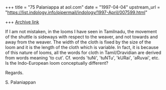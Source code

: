 +++
title = "75 Palaniappa at aol.com"
date = "1997-04-04"
upstream_url = "https://list.indology.info/pipermail/indology/1997-April/007599.html"

+++
[Archive link](https://list.indology.info/pipermail/indology/1997-April/007599.html)

If I am not mistaken, in the looms I have seen in Tamilnadu, the movement  of
the shuttle is sideways with respect to the weaver, and not towards and away
from the weaver. The width of the cloth is fixed by the size of the loom and
it is the length of the cloth which is variable. In fact, it is because of
this nature of looms, all the words for cloth in Tamil/Dravidian are derived
from words meaning 'to cut'. Cf. words 'tuNi', 'tuNTu', 'kURai', 'aRuvai',
etc. Is the Indo-European loom conceptually different?

Regards.

S. Palaniappan




